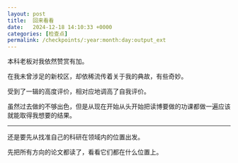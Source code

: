 ```yaml
---
layout: post
title:  回来看看
date:   2024-12-18 14:10:33 +0000
categories: [检查点]
permalink: /checkpoints/:year:month:day:output_ext
---
```


本科老板对我依然赞赏有加。

在我未曾涉足的新校区，却依稀流传着关于我的典故，有些奇妙。

受到了一辑的高度评价，相对应地调高了自我评价。

虽然过去做的不够出色，但是从现在开始从头开始把读博要做的功课都做一遍应该就能取得我想要的结果。

----

还是要先从找准自己的科研在领域内的位置出发。

先把所有方向的论文都读了，看看它们都在什么位置上。
